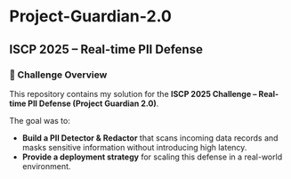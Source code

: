 # Project-Guardian-2.0

## ISCP 2025 – Real-time PII Defense

### 📖 Challenge Overview

This repository contains my solution for the **ISCP 2025 Challenge – Real-time PII Defense (Project Guardian 2.0)**.

The goal was to:

* **Build a PII Detector & Redactor** that scans incoming data records and masks sensitive information without introducing high latency.
* **Provide a deployment strategy** for scaling this defense in a real-world environment.
